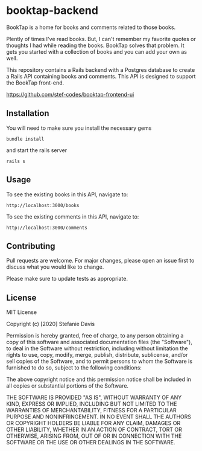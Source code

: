 # booktap-backend

BookTap is a home for books and comments related to those books.

Plently of times I've read books. But, I can't remember my favorite quotes or thoughts I had while reading the books. BookTap solves that problem. It gets you started with a collection of books and you can add your own as well. 

This repository contains a Rails backend with a Postgres database to create a Rails API containing books and comments. This API is designed to support the BookTap front-end. 

https://github.com/stef-codes/booktap-frontend-ui


## Installation

You will need to make sure you install the necessary gems

```gems
bundle install
```
and start the rails server

```server
rails s 
```

## Usage

To see the existing books in this API, navigate to:

```
http://localhost:3000/books
```

To see the existing comments in this API, navigate to:

```
http://localhost:3000/comments
```


## Contributing
Pull requests are welcome. For major changes, please open an issue first to discuss what you would like to change.

Please make sure to update tests as appropriate.

## License
MIT License

Copyright (c) [2020] Stefanie Davis

Permission is hereby granted, free of charge, to any person obtaining a copy
of this software and associated documentation files (the "Software"), to deal
in the Software without restriction, including without limitation the rights
to use, copy, modify, merge, publish, distribute, sublicense, and/or sell
copies of the Software, and to permit persons to whom the Software is
furnished to do so, subject to the following conditions:

The above copyright notice and this permission notice shall be included in all
copies or substantial portions of the Software.

THE SOFTWARE IS PROVIDED "AS IS", WITHOUT WARRANTY OF ANY KIND, EXPRESS OR
IMPLIED, INCLUDING BUT NOT LIMITED TO THE WARRANTIES OF MERCHANTABILITY,
FITNESS FOR A PARTICULAR PURPOSE AND NONINFRINGEMENT. IN NO EVENT SHALL THE
AUTHORS OR COPYRIGHT HOLDERS BE LIABLE FOR ANY CLAIM, DAMAGES OR OTHER
LIABILITY, WHETHER IN AN ACTION OF CONTRACT, TORT OR OTHERWISE, ARISING FROM,
OUT OF OR IN CONNECTION WITH THE SOFTWARE OR THE USE OR OTHER DEALINGS IN THE
SOFTWARE.
